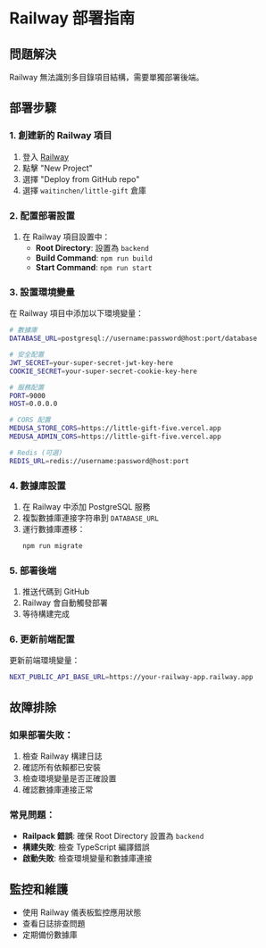 # Railway 部署指南

## 問題解決
Railway 無法識別多目錄項目結構，需要單獨部署後端。

## 部署步驟

### 1. 創建新的 Railway 項目
1. 登入 [Railway](https://railway.app)
2. 點擊 "New Project"
3. 選擇 "Deploy from GitHub repo"
4. 選擇 `waitinchen/little-gift` 倉庫

### 2. 配置部署設置
1. 在 Railway 項目設置中：
   - **Root Directory**: 設置為 `backend`
   - **Build Command**: `npm run build`
   - **Start Command**: `npm run start`

### 3. 設置環境變量
在 Railway 項目中添加以下環境變量：

```bash
# 數據庫
DATABASE_URL=postgresql://username:password@host:port/database

# 安全配置
JWT_SECRET=your-super-secret-jwt-key-here
COOKIE_SECRET=your-super-secret-cookie-key-here

# 服務配置
PORT=9000
HOST=0.0.0.0

# CORS 配置
MEDUSA_STORE_CORS=https://little-gift-five.vercel.app
MEDUSA_ADMIN_CORS=https://little-gift-five.vercel.app

# Redis (可選)
REDIS_URL=redis://username:password@host:port
```

### 4. 數據庫設置
1. 在 Railway 中添加 PostgreSQL 服務
2. 複製數據庫連接字符串到 `DATABASE_URL`
3. 運行數據庫遷移：
   ```bash
   npm run migrate
   ```

### 5. 部署後端
1. 推送代碼到 GitHub
2. Railway 會自動觸發部署
3. 等待構建完成

### 6. 更新前端配置
更新前端環境變量：
```bash
NEXT_PUBLIC_API_BASE_URL=https://your-railway-app.railway.app
```

## 故障排除

### 如果部署失敗：
1. 檢查 Railway 構建日誌
2. 確認所有依賴都已安裝
3. 檢查環境變量是否正確設置
4. 確認數據庫連接正常

### 常見問題：
- **Railpack 錯誤**: 確保 Root Directory 設置為 `backend`
- **構建失敗**: 檢查 TypeScript 編譯錯誤
- **啟動失敗**: 檢查環境變量和數據庫連接

## 監控和維護
- 使用 Railway 儀表板監控應用狀態
- 查看日誌排查問題
- 定期備份數據庫
